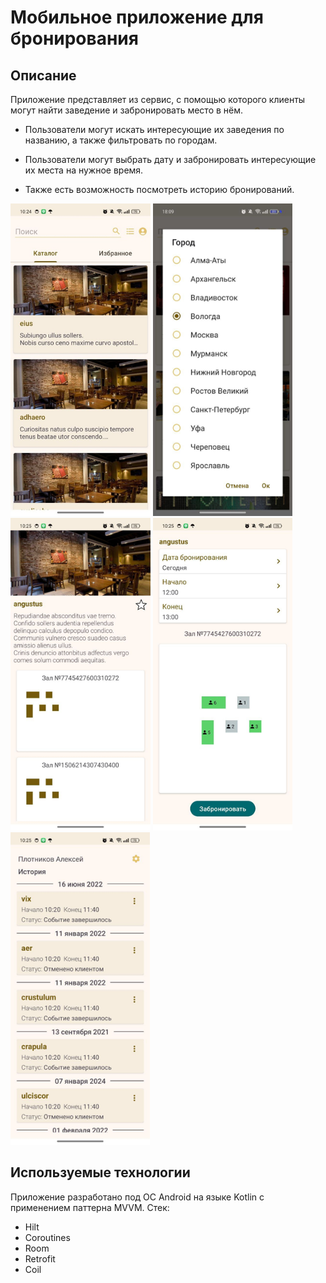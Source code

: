 # Мобильное приложение для бронирования

## Описание

Приложение представляет из сервис, с помощью которого клиенты могут найти заведение и забронировать место в нём.

* Пользователи могут искать интересующие их заведения по названию, а также фильтровать по городам.

* Пользователи могут выбрать дату и забронировать интересующие их места на нужное время.

* Также есть возможность посмотреть историю бронирований.

<img src="img/image.png" height="500">
<img src="img/image-4.png" height="500">
<img src="img/image-1.png" height="500">
<img src="img/image-2.png" height="500">
<img src="img/image-3.png" height="500">


## Используемые технологии

Приложение разработано под ОС Android на языке Kotlin с применением паттерна MVVM. Стек:
* Hilt
* Coroutines
* Room
* Retrofit
* Coil
